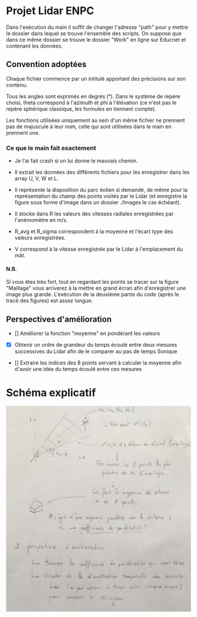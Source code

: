 # Projet Lidar ENPC


Dans l'exécution du main il suffit de changer l'adresse "path" pour y mettre le dossier dans lequel se trouve l'ensemble des scripts.
On suppose que dans ce même dossier se trouve le dossier "Work" en ligne sur Educnet et contenant les données.

## Convention adoptées

Chaque fichier commence par un intitulé apportant des précisions sur son contenu.

Tous les angles sont exprimés en degrés (°).
Dans le système de repère choisi, theta correspond à l'azimuth et phi à l'élévation (ce n'est pas le repère sphérique classique, les formules en tiennent compte).

Les fonctions utilisées uniquement au sein d'un même fichier ne prennent pas de majuscule à leur nom, celle qui sont utilisées dans le main en prennent une.

### Ce que le main fait exactement

- Je l'ai fait crash si on lui donne le mauvais chemin.
- Il extrait les données des différents fichiers pour les enregistrer dans les array U, V, W et L.
- Il représente la disposition du parc éolien si demandé, de même pour la représentation du champ des points visités par le Lidar (et enregistre la figure sous forme d'image dans un dossier ./Images le cas échéant).

- Il stocke dans R les valeurs des vitesses radiales enregistrées par l'anémomètre en m/s.
- R_avg et R_sigma correspondent à la moyenne et l'écart type des valeurs enregistrées.
- V correspond à la vitesse enregistrée par le Lidar à l'emplacement du mât.

#### N.B.

Si vous êtes très fort, tout en regardant les points se tracer sur la figure "Maillage" vous arriverez à la mettre en grand écran afin d'enregistrer une image plus grande.
L'exécution de la deuxième partie du code (après le tracé des figures) est assez longue.

## Perspectives d'amélioration

- [] Améliorer la fonction "moyenne" en pondérant les valeurs
- [x] Obtenir un ordre de grandeur du temps écoulé entre deux mesures successives du Lidar afin de le comparer au pas de temps Sonique
- [] Extraire les indices des 8 points servant à calculer la moyenne afin d'avoir une idée du temps écoulé entre ces mesures

# Schéma explicatif

![alt text](https://github.com/aubin-tchoi/lidar/blob/master/Explication.jpg)
